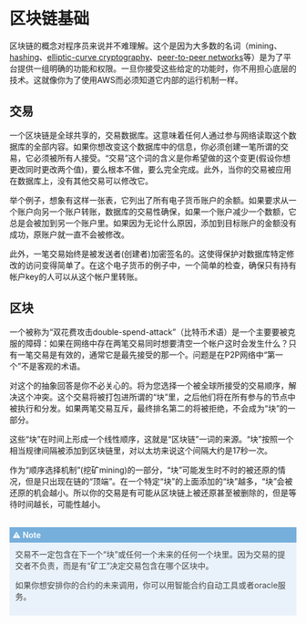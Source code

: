 # 区块链基础

区块链的概念对程序员来说并不难理解。这个是因为大多数的名词（mining、[hashing](https://baike.baidu.com/item/%E5%AF%86%E7%A0%81%E6%95%A3%E5%88%97%E5%87%BD%E6%95%B0/14937715)、[elliptic-curve cryptography](https://baike.baidu.com/item/%E6%A4%AD%E5%9C%86%E5%8A%A0%E5%AF%86%E7%AE%97%E6%B3%95/10305582)、[peer-to-peer networks](https://baike.baidu.com/item/%E5%AF%B9%E7%AD%89%E7%BD%91%E7%BB%9C/5482934)等）是为了平台提供一组明确的功能和权限。一旦你接受这些给定的功能时，你不用担心底层的技术。这就像你为了使用AWS而必须知道它内部的运行机制一样。

## 交易

一个区块链是全球共享的，交易数据库。这意味着任何人通过参与网络读取这个数据库的全部内容。如果你想改变这个数据库中的信息，你必须创建一笔所谓的交易，它必须被所有人接受。“交易”这个词的含义是你希望做的这个变更(假设你想更改同时更改两个值)，要么根本不做，要么完全完成。此外，当你的交易被应用在数据库上，没有其他交易可以修改它。

举个例子，想象有这样一张表，它列出了所有电子货币账户的余额。如果要求从一个账户向另一个账户转账，数据库的交易性确保，如果一个账户减少一个数额，它总是会被加到另一个账户里。如果因为无论什么原因，添加到目标账户的金额没有成功，原账户就一直不会被修改。

此外，一笔交易始终是被发送者(创建者)加密签名的。这使得保护对数据库特定修改的访问变得简单了。在这个电子货币的例子中，一个简单的检查，确保只有持有帐户key的人可以从这个帐户里转账。


## 区块

一个被称为“双花费攻击double-spend-attack”（比特币术语）是一个主要要被克服的障碍：如果在网络中存在两笔交易同时想要清空一个帐户这时会发生什么？只有一笔交易是有效的，通常它是最先接受的那一个。问题是在P2P网络中“第一个”不是客观的术语。

对这个的抽象回答是你不必关心的。将为您选择一个被全球所接受的交易顺序，解决这个冲突。这个交易将被打包进所谓的“块”里，之后他们将在所有参与的节点中被执行和分发。如果两笔交易互斥，最终排名第二的将被拒绝，不会成为“块”的一部分。

这些“块”在时间上形成一个线性顺序，这就是“区块链”一词的来源。“块”按照一个相当规律间隔被添加到区块链里，对以太坊来说这个间隔大约是17秒一次。

作为“顺序选择机制”(挖矿mining)的一部分，“块”可能发生时不时的被还原的情况，但是只出现在链的“顶端”。在一个特定“块”的上面添加的“块”越多，“块”会被还原的机会越小。所以你的交易是有可能从区块链上被还原甚至被删除的，但是等待时间越长，可能性越小。

<br/>

<div style="background:#76afdb;color:#fff;padding:5px;font-weight:600">
⚠️ Note
</div>
<div style="background:#e9f2fa;color:#404040;padding:10px">
交易不一定包含在下一个“块”或任何一个未来的任何一个块里。因为交易的提交者不负责，而是有“矿工”决定交易包含在哪个区块中。

如果你想安排你的合约的未来调用，你可以用智能合约自动工具或者oracle服务。
</div>